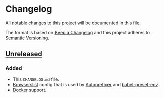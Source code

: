 # Changelog

All notable changes to this project will be documented in this file.

The format is based on [Keep a Changelog](http://keepachangelog.com/en/1.0.0/) and this project adheres to [Semantic Versioning](http://semver.org/spec/v2.0.0.html).

## [Unreleased]

### Added

* This `CHANGELOG.md` file.
* [Browserslist](https://github.com/ai/browserslist) config that is used by [Autoprefixer](https://github.com/postcss/autoprefixer) and [babel-preset-env](https://babeljs.io/env/).
* [Docker](https://www.docker.com/) support.

[Unreleased]: https://github.com/racse1/web-starter/commits/master

